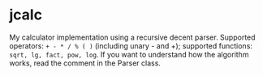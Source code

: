 # jcalc

My calculator implementation using a recursive decent parser. Supported operators: `+ - * / % ( )` (including unary - and +); supported functions: `sqrt, lg, fact, pow, log`. If you want to understand how the algorithm works, read the comment in the Parser class.